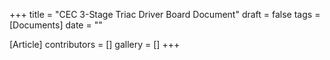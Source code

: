 +++
title = "CEC 3-Stage Triac Driver Board Document"
draft = false
tags = [Documents]
date = ""

[Article]
contributors = []
gallery = []
+++